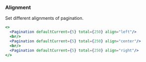 <demo>

### Alignment

Set different alignments of pagination.

```jsx live
<>
  <Pagination defaultCurrent={5} total={250} align="left"/>
  <br/>
  <Pagination defaultCurrent={5} total={250} align="center"/>
  <br/>
  <Pagination defaultCurrent={5} total={250} align="right"/>
</>
```

</demo>

